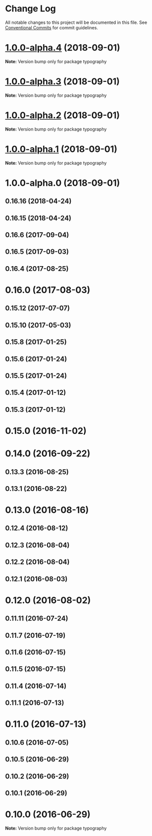 # Change Log

All notable changes to this project will be documented in this file.
See [Conventional Commits](https://conventionalcommits.org) for commit guidelines.

<a name="1.0.0-alpha.4"></a>
# [1.0.0-alpha.4](https://github.com/KyleAMathews/typography.js/compare/typography@1.0.0-alpha.3...typography@1.0.0-alpha.4) (2018-09-01)

**Note:** Version bump only for package typography





<a name="1.0.0-alpha.3"></a>
# [1.0.0-alpha.3](https://github.com/KyleAMathews/typography.js/compare/typography@1.0.0-alpha.2...typography@1.0.0-alpha.3) (2018-09-01)

**Note:** Version bump only for package typography





<a name="1.0.0-alpha.2"></a>
# [1.0.0-alpha.2](https://github.com/KyleAMathews/typography.js/compare/typography@1.0.0-alpha.1...typography@1.0.0-alpha.2) (2018-09-01)

**Note:** Version bump only for package typography





<a name="1.0.0-alpha.1"></a>
# [1.0.0-alpha.1](https://github.com/KyleAMathews/typography.js/compare/typography@1.0.0-alpha.0...typography@1.0.0-alpha.1) (2018-09-01)

**Note:** Version bump only for package typography





<a name="1.0.0-alpha.0"></a>
# 1.0.0-alpha.0 (2018-09-01)



<a name="0.16.16"></a>
## 0.16.16 (2018-04-24)



<a name="0.16.15"></a>
## 0.16.15 (2018-04-24)



<a name="0.16.6"></a>
## 0.16.6 (2017-09-04)



<a name="0.16.5"></a>
## 0.16.5 (2017-09-03)



<a name="0.16.4"></a>
## 0.16.4 (2017-08-25)



<a name="0.16.0"></a>
# 0.16.0 (2017-08-03)



<a name="0.15.12"></a>
## 0.15.12 (2017-07-07)



<a name="0.15.10"></a>
## 0.15.10 (2017-05-03)



<a name="0.15.8"></a>
## 0.15.8 (2017-01-25)



<a name="0.15.6"></a>
## 0.15.6 (2017-01-24)



<a name="0.15.5"></a>
## 0.15.5 (2017-01-24)



<a name="0.15.4"></a>
## 0.15.4 (2017-01-12)



<a name="0.15.3"></a>
## 0.15.3 (2017-01-12)



<a name="0.15.0"></a>
# 0.15.0 (2016-11-02)



<a name="0.14.0"></a>
# 0.14.0 (2016-09-22)



<a name="0.13.3"></a>
## 0.13.3 (2016-08-25)



<a name="0.13.1"></a>
## 0.13.1 (2016-08-22)



<a name="0.13.0"></a>
# 0.13.0 (2016-08-16)



<a name="0.12.4"></a>
## 0.12.4 (2016-08-12)



<a name="0.12.3"></a>
## 0.12.3 (2016-08-04)



<a name="0.12.2"></a>
## 0.12.2 (2016-08-04)



<a name="0.12.1"></a>
## 0.12.1 (2016-08-03)



<a name="0.12.0"></a>
# 0.12.0 (2016-08-02)



<a name="0.11.11"></a>
## 0.11.11 (2016-07-24)



<a name="0.11.7"></a>
## 0.11.7 (2016-07-19)



<a name="0.11.6"></a>
## 0.11.6 (2016-07-15)



<a name="0.11.5"></a>
## 0.11.5 (2016-07-15)



<a name="0.11.4"></a>
## 0.11.4 (2016-07-14)



<a name="0.11.1"></a>
## 0.11.1 (2016-07-13)



<a name="0.11.0"></a>
# 0.11.0 (2016-07-13)



<a name="0.10.6"></a>
## 0.10.6 (2016-07-05)



<a name="0.10.5"></a>
## 0.10.5 (2016-06-29)



<a name="0.10.2"></a>
## 0.10.2 (2016-06-29)



<a name="0.10.1"></a>
## 0.10.1 (2016-06-29)



<a name="0.10.0"></a>
# 0.10.0 (2016-06-29)

**Note:** Version bump only for package typography
